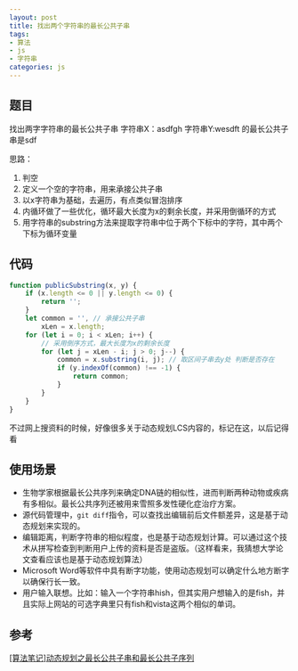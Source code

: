 ```yaml
---
layout: post
title: 找出两个字符串的最长公共子串
tags:
- 算法
- js
- 字符串
categories: js
---
```




## 题目
找出两字字符串的最长公共子串 字符串X：asdfgh 字符串Y:wesdft 的最长公共子串是sdf

思路：
1. 判空
2. 定义一个空的字符串，用来承接公共子串
3. 以x字符串为基础，去遍历，有点类似冒泡排序
4. 内循环做了一些优化，循环最大长度为x的剩余长度，并采用倒循环的方式
5. 用字符串的substring方法来提取字符串中位于两个下标中的字符，其中两个下标为循环变量

## 代码
```javascript
function publicSubstring(x, y) {
    if (x.length <= 0 || y.length <= 0) {
        return '';
    }
    let common = '', // 承接公共子串
        xLen = x.length;
    for (let i = 0; i < xLen; i++) {
        // 采用倒序方式，最大长度为x的剩余长度
        for (let j = xLen - i; j > 0; j--) {
            common = x.substring(i, j); // 取区间子串去y处 判断是否存在
            if (y.indexOf(common) !== -1) {
                return common;
            }
        }
    }
}
```
不过网上搜资料的时候，好像很多关于动态规划LCS内容的，标记在这，以后记得看
## 使用场景
* 生物学家根据最长公共序列来确定DNA链的相似性，进而判断两种动物或疾病有多相似。最长公共序列还被用来雪照多发性硬化症治疗方案。
* 源代码管理中，`git diff`指令，可以查找出编辑前后文件额差异，这是基于动态规划来实现的。
* 编辑距离，判断字符串的相似程度，也是基于动态规划计算。可以通过这个技术从拼写检查到判断用户上传的资料是否是盗版。（这样看来，我猜想大学论文查看应该也是基于动态规划算法）
* Microsoft Word等软件中具有断字功能，使用动态规划可以确定什么地方断字以确保行长一致。
* 用户输入联想。比如：输入一个字符串hish，但其实用户想输入的是fish，并且实际上网站的可选字典里只有fish和vista这两个相似的单词。
## 参考
[[算法笔记]动态规划之最长公共子串和最长公共子序列](https://blog.csdn.net/nigelyq/article/details/79280219)
